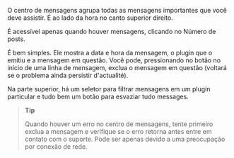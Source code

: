 O centro de mensagens agrupa todas as mensagens importantes que você
deve assistir. É ao lado da hora no canto superior direito.

É acessível apenas quando houver mensagens, clicando no
Número de posts.

É bem simples. Ele mostra a data e hora da mensagem, o
plugin que o emitiu e a mensagem em questão. Você pode, pressionando
no botão no início de uma linha de mensagem, exclua o
mensagem em questão (voltará se o problema ainda persistir
d'actualité).

Na parte superior, há um seletor para filtrar mensagens em um
plugin particular e tudo bem um botão para esvaziar tudo
messages.

> **Tip**
>
> Quando houver um erro no centro de mensagens, tente
> primeiro exclua a mensagem e verifique se o erro retorna antes
> entre em contato com o suporte. Pode ser apenas devido a uma preocupação por
> conexão de rede.
